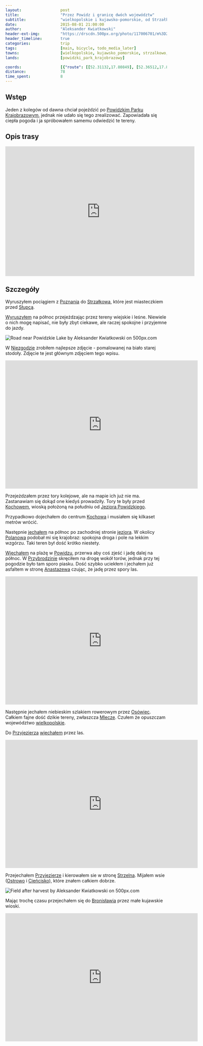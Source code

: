 ```yaml
---
layout:                 post
title:                  "Przez Powidz i granicę dwóch województw"
subtitle:               "wielkopolskie i kujawsko-pomorskie, od Strzałkowa do Strzelna"
date:                   2015-08-01 21:00:00
author:                 "Aleksander Kwiatkowski"
header-ext-img:         "https://drscdn.500px.org/photo/117006701/m%3D2048/3d23b55abe3b31f6a01d06f559db95e3"
header_timeline:        true
categories:             trip
tags:                   [main, bicycle, todo_media_later]
towns:                  [wielkopolskie, kujawsko_pomorskie, strzalkowo, powidz, orchowo, jeziora_wielkie, strzelno]
lands:                  [powidzki_park_krajobrazowy]

coords:                 [{"route": [[52.31132,17.80849], [52.36512,17.88866], [52.36397,17.93930], [52.41112,17.90909], [52.45162,18.02341], [52.48676,18.04436], [52.48017,18.08607], [52.53889,18.14547], [52.56467,18.10547], [52.62150,18.16006], [52.62182,18.12555], [52.64567,18.11594]], "type": "bicycle"}]
distance:               78
time_spent:             8
---
```


[vimeo-1]:               https://vimeo.com/135293381
[vimeo-2]:               https://vimeo.com/135331028
[vimeo-3]:               https://vimeo.com/135346227
[vimeo-4]:               https://vimeo.com/135350065
[vimeo-5]:               https://vimeo.com/135355794
[vimeo-6]:               https://vimeo.com/135615650
[vimeo-7]:               https://vimeo.com/135699638
[vimeo-8]:               https://vimeo.com/135737760
[vimeo-9]:               https://vimeo.com/135739799

[wiki-powidzki-park]:      https://pl.wikipedia.org/wiki/Powidzki_Park_Krajobrazowy
[wiki-jezioro-powidzkie]:  https://pl.wikipedia.org/wiki/Jezioro_Powidzkie
[wiki-poznan]:             https://pl.wikipedia.org/wiki/Pozna%C5%84
[wiki-strzalkowo]:         https://pl.wikipedia.org/wiki/Strza%C5%82kowo_(wojew%C3%B3dztwo_wielkopolskie)
[wiki-slupca]:             https://pl.wikipedia.org/wiki/S%C5%82upca
[wiki-niezgoda]:           https://pl.wikipedia.org/wiki/Niezgoda_(wojew%C3%B3dztwo_wielkopolskie)
[wiki-kochowo]:            https://pl.wikipedia.org/wiki/Kochowo
[wiki-polanowa]:           https://pl.wikipedia.org/wiki/Polanowo_(powiat_s%C5%82upecki)
[wiki-powidz]:             https://pl.wikipedia.org/wiki/Powidz_(wojew%C3%B3dztwo_wielkopolskie)
[wiki-przybrodzin]:        https://pl.wikipedia.org/wiki/Przybrodzin
[wiki-anastazewo]:         https://pl.wikipedia.org/wiki/Anastazewo
[wiki-osowiec]:            https://pl.wikipedia.org/wiki/Os%C3%B3wiec_(powiat_s%C5%82upecki)
[wiki-mlecze]:             https://pl.wikipedia.org/wiki/Mlecze
[wiki-wielkopolskie]:      https://pl.wikipedia.org/wiki/Wojew%C3%B3dztwo_wielkopolskie
[wiki-przyjezierze]:       https://pl.wikipedia.org/wiki/Przyjezierze_(wojew%C3%B3dztwo_kujawsko-pomorskie)
[wiki-strzelno]:           https://pl.wikipedia.org/wiki/Strzelno
[wiki-ostrowo]:            https://pl.wikipedia.org/wiki/Ostrowo_(wie%C5%9B_w_powiecie_mogile%C5%84skim)
[wiki-ciensisko]:          https://pl.wikipedia.org/wiki/Ciencisko
[wiki-bronislaw]:          https://pl.wikipedia.org/wiki/Bronis%C5%82aw_(powiat_mogile%C5%84ski)


Wstęp
-----

Jeden z kolegów od dawna chciał pojeździć po [Powidzkim Parku Krajobrazowym][wiki-powidzki-park],
jednak nie udało się tego zrealizować. Zapowiadała się ciepła pogoda i ja spróbowałem samemu
odwiedzić te tereny.

Opis trasy
----------

<iframe height='405' width='590' frameborder='0' allowtransparency='true' scrolling='no' src='https://www.strava.com/activities/359582810/embed/3537dc4e559003b3c45cfcf364eb07e265f36133'></iframe>

Szczegóły
---------

Wyruszyłem pociągiem z [Poznania][wiki-poznan] do [Strzałkowa][wiki-strzalkowo], które
jest miasteczkiem przed [Słupcą][wiki-slupca].

[Wyruszyłem][vimeo-1] na północ przejeżdzając przez tereny wiejskie i leśne.
Niewiele o nich mogę napisać, nie były zbyt ciekawe, ale raczej spokojne i przyjemne
do jazdy.

<div class='pixels-photo'>
  <p>
    <img src='https://drscdn.500px.org/photo/171796395/m%3D900/18551951b23e8c5fe50ecee6b3711b58' alt='Road near Powidzkie Lake by Aleksander Kwiatkowski on 500px.com'>
  </p>
  <a href='https://500px.com/photo/171796395/road-near-powidzkie-lake-by-aleksander-kwiatkowski' alt='Road near Powidzkie Lake by Aleksander Kwiatkowski on 500px.com'></a>
</div>
<script type='text/javascript' src='https://500px.com/embed.js'></script>

W [Niezgodzie][wiki-niezgoda] zrobiłem najlepsze zdjęcie - pomalowanej na biało
starej stodoły. Zdjęcie te jest głównym zdjęciem tego wpisu.

<div class="vimeo"><iframe src='http://player.vimeo.com/video/135331028' width="600" height="400" frameborder="0" webkitAllowFullScreen mozallowfullscreen allowFullScreen> </iframe></div>

Przejeżdzałem przez tory kolejowe, ale na mapie ich już nie ma. Zastanawiam się
dokąd one kiedyś prowadziły. Tory te były przed [Kochowem][wiki-kochowo],
wioską położoną na południu od [Jeziora Powidzkiego][wiki-jezioro-powidzkie].

Przypadkowo dojechałem do centrum [Kochowa][wiki-kochowo] i musiałem się
kilkaset metrów wrócić.

Następnie [jechałem][vimeo-3] na północ po zachodniej stronie [jeziora][wiki-jezioro-powidzkie].
W okolicy [Polanowa][wiki-polanowa] podobał mi się krajobraz:
spokojna droga i pole na lekkim wzgórzu. Taki teren był dość krótko niestety.

[Wjechałem][vimeo-4] na plażę w [Powidzu][wiki-powidz], przerwa aby coś zjeść i jadę dalej na
północ. W [Przybrodzinie][wiki-przybrodzin] skręciłem na drogę wokół torów,
jednak przy tej pogodzie było tam sporo piasku. Dość szybko uciekłem i jechałem
już asfaltem w stronę [Anastazewa][wiki-anastazewo] czując, że jadę przez
spory las.

<div class="vimeo"><iframe src='http://player.vimeo.com/video/135355794' width="600" height="400" frameborder="0" webkitAllowFullScreen mozallowfullscreen allowFullScreen> </iframe></div>

Następnie jechałem niebieskim szlakiem rowerowym przez [Osówiec][wiki-osowiec].
Całkiem fajne dość dzikie tereny, zwłaszcza [Mlecze][wiki-mlecze]. Czułem że opuszczam
województwo [wielkopolskie][wiki-wielkopolskie].

Do [Przyjezierza][wiki-przyjezierze] [wjechałem][vimeo-6] przez las.

<div class="vimeo"><iframe src='http://player.vimeo.com/video/135699638' width="600" height="400" frameborder="0" webkitAllowFullScreen mozallowfullscreen allowFullScreen> </iframe></div>

Przejechałem [Przyjezierze][wiki-przyjezierze] i kierowałem sie w stronę [Strzelna][wiki-strzelno].
Mijałem wsie ([Ostrowo][wiki-ostrowo] i [Cieńcisko][wiki-ciensisko]),
które znałem całkiem dobrze.

<div class='pixels-photo'>
  <p>
    <img src='https://drscdn.500px.org/photo/171797517/m%3D900/98f9d67786b79d2c3797e7821732d14d' alt='Field after harvest by Aleksander Kwiatkowski on 500px.com'>
  </p>
  <a href='https://500px.com/photo/171797517/field-after-harvest-by-aleksander-kwiatkowski' alt='Field after harvest by Aleksander Kwiatkowski on 500px.com'></a>
</div>
<script type='text/javascript' src='https://500px.com/embed.js'></script>

Mając trochę czasu przejechałem się do [Bronisławia][wiki-bronislaw] przez małe
kujawskie wioski.

<div class="vimeo"><iframe src='http://player.vimeo.com/video/135737760' width="600" height="400" frameborder="0" webkitAllowFullScreen mozallowfullscreen allowFullScreen> </iframe></div>
